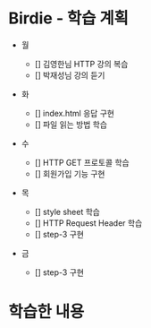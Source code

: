 # Birdie - 학습 계획

- 월
    - [] 김영한님 HTTP 강의 복습
    - [] 박재성님 강의 듣기

- 화
    - [] index.html 응답 구현
    - [] 파일 읽는 방법 학습

- 수
    -  [] HTTP GET 프로토콜 학습
    -  [] 회원가입 기능 구현

- 목
    - [] style sheet 학습
    - [] HTTP Request Header 학습
    - [] step-3 구현

- 금
    - [] step-3 구현

# 학습한 내용 

